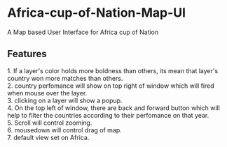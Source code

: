 # Africa-cup-of-Nation-Map-UI
A Map based User Interface for Africa cup of Nation 

<h2>Features</h2>
1. If a layer's color holds more boldness than others, its mean that layer's country won more matches than others.<br>
2. country perfomance will show on top right of window which will fired when mouse over the layer.<br>
3. clicking on a layer will show a popup.<br>
4. On the top left of window, there are back and forward button which will help to filter the countries according to their perfomance on that year.<br>
5. Scroll will control zooming.<br>
6. mousedown will control drag of map.<br>
7. default view set on Africa.<br>
